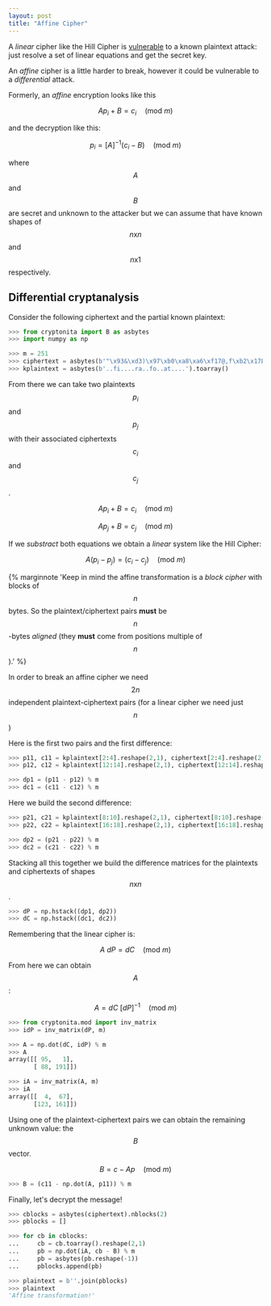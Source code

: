 ```yaml
---
layout: post
title: "Affine Cipher"
---
```


A *linear* cipher like the Hill Cipher is
[vulnerable](/articles/2019/01/02/Break-Hill-Cipher-with-a-Known-Plaintext-Attack.html)
to a known plaintext attack: just resolve a set of linear
equations and get the secret key.

An *affine* cipher is a little harder to break, however it could
be vulnerable to a *differential* attack.
<!--more-->

Formerly, an *affine* encryption looks like this

$$ A p_i + B = c_i\quad(\textrm{mod } m)$$

and the decryption like this:

$$ p_i = [A]^{-1} (c_i - B)\quad(\textrm{mod } m)$$

where $$A$$ and $$B$$ are secret and unknown to the attacker
but we can assume that have known shapes of $$n\textrm{x}n$$ and
$$n\textrm{x}1$$ respectively.

## Differential cryptanalysis

Consider the following ciphertext and the partial known plaintext:

```python
>>> from cryptonita import B as asbytes
>>> import numpy as np

>>> m = 251
>>> ciphertext = asbytes(b'"\x93&\xd3)\x97\xb0\xa8\xa6\xf17@,f\xb2\x17LsNs\xe0\xd7').toarray()
>>> kplaintext = asbytes(b'..fi....ra..fo..at....').toarray()
```

From there we can take two plaintexts $$p_i$$ and $$p_j$$ with their associated
ciphertexts $$c_i$$ and $$c_j$$.

$$ A p_i + B = c_i\quad(\textrm{mod } m)$$

$$ A p_j + B = c_j\quad(\textrm{mod } m)$$

If we *substract* both equations we obtain a *linear* system
like the Hill Cipher:

$$
A (p_i - p_j) = (c_i - c_j)\quad(\textrm{mod } m)
$$

{% marginnote
'Keep in mind the affine transformation is a *block cipher* with blocks
of $$n$$ bytes.
So the plaintext/ciphertext pairs **must** be $$n$$-bytes *aligned*
(they **must** come from positions multiple of $$n$$).'
%}

In order to break an affine cipher we need $$2n$$ independent
plaintext-ciphertext pairs (for a linear cipher we need just $$n$$)

Here is the first two pairs and the first difference:

```python
>>> p11, c11 = kplaintext[2:4].reshape(2,1), ciphertext[2:4].reshape(2,1)
>>> p12, c12 = kplaintext[12:14].reshape(2,1), ciphertext[12:14].reshape(2,1)

>>> dp1 = (p11 - p12) % m
>>> dc1 = (c11 - c12) % m
```

Here we build the second difference:

```python
>>> p21, c21 = kplaintext[8:10].reshape(2,1), ciphertext[8:10].reshape(2,1)
>>> p22, c22 = kplaintext[16:18].reshape(2,1), ciphertext[16:18].reshape(2,1)

>>> dp2 = (p21 - p22) % m
>>> dc2 = (c21 - c22) % m
```

Stacking all this together we build the difference matrices for
the plaintexts and ciphertexts of shapes $$n\textrm{x}n$$.

```python
>>> dP = np.hstack((dp1, dp2))
>>> dC = np.hstack((dc1, dc2))
```

Remembering that the linear cipher is:

$$ A\ dP = dC \quad(\textrm{mod } m)$$

From here we can obtain $$A$$:

$$ A = dC\ [dP]^{-1} \quad(\textrm{mod } m)$$

```python
>>> from cryptonita.mod import inv_matrix
>>> idP = inv_matrix(dP, m)

>>> A = np.dot(dC, idP) % m
>>> A
array([[ 95,   1],
       [ 88, 191]])

>>> iA = inv_matrix(A, m)
>>> iA
array([[  4,  67],
       [123, 161]])
```

Using one of the plaintext-ciphertext pairs we can obtain
the remaining unknown value: the $$B$$ vector.

$$ B = c - A p \quad(\textrm{mod } m)$$

```python
>>> B = (c11 - np.dot(A, p11)) % m
```

Finally, let's decrypt the message!

```python
>>> cblocks = asbytes(ciphertext).nblocks(2)
>>> pblocks = []

>>> for cb in cblocks:
...     cb = cb.toarray().reshape(2,1)
...     pb = np.dot(iA, cb - B) % m
...     pb = asbytes(pb.reshape(-1))
...     pblocks.append(pb)

>>> plaintext = b''.join(pblocks)
>>> plaintext
'Affine transformation!'
```
